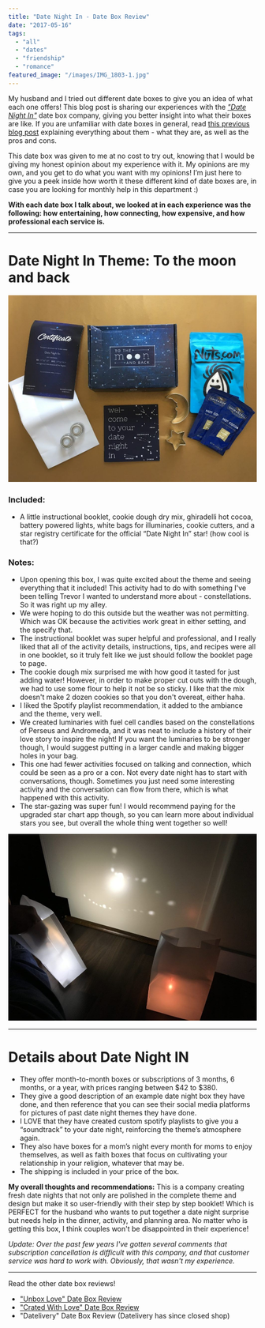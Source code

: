 ```yaml
---
title: "Date Night In - Date Box Review"
date: "2017-05-16"
tags:
  - "all"
  - "dates"
  - "friendship"
  - "romance"
featured_image: "/images/IMG_1803-1.jpg"
---
```


My husband and I tried out different date boxes to give you an idea of what each one offers! This blog post is sharing our experiences with the [_"Date Night In"_](https://datenightinbox.com) date box company, giving you better insight into what their boxes are like. If you are unfamiliar with date boxes in general, read [this previous blog post](https://freshlymarried.com/what-you-should-know-about-date-boxes/) explaining everything about them - what they are, as well as the pros and cons.

This date box was given to me at no cost to try out, knowing that I would be giving my honest opinion about my experience with it. My opinions are my own, and you get to do what you want with my opinions! I’m just here to give you a peek inside how worth it these different kind of date boxes are, in case you are looking for monthly help in this department :)

**With each date box I talk about, we looked at in each experience was the following: how entertaining, how connecting, how expensive, and how professional each service is.**

* * *

# Date Night In Theme: To the moon and back

![date night in, date night in boxes, date night ideas, creative date night ideas, to the moon and back date night, to the moon and back date, date night in to the moon and back, date box review, date boxes, what are date boxes, are date boxes worth it, galaxy cookies, nuts.com, make your own illuminaries,](/images/IMG_1802.jpg)

### **Included:**

- A little instructional booklet, cookie dough dry mix, ghiradelli hot cocoa, battery powered lights, white bags for illuminaries, cookie cutters, and a star registry certificate for the official “Date Night In” star! (how cool is that?)

### **Notes:**

- Upon opening this box, I was quite excited about the theme and seeing everything that it included! This activity had to do with something I've been telling Trevor I wanted to understand more about - constellations. So it was right up my alley.
- We were hoping to do this outside but the weather was not permitting. Which was OK because the activities work great in either setting, and the specify that.
- The instructional booklet was super helpful and professional, and I really liked that all of the activity details, instructions, tips, and recipes were all in one booklet, so it truly felt like we just should follow the booklet page to page.
- The cookie dough mix surprised me with how good it tasted for just adding water! However, in order to make proper cut outs with the dough, we had to use some flour to help it not be so sticky. I like that the mix doesn't make 2 dozen cookies so that you don't overeat, either haha.
- I liked the Spotify playlist recommendation, it added to the ambiance and the theme, very well.
- We created luminaries with fuel cell candles based on the constellations of Perseus and Andromeda, and it was neat to include a history of their love story to inspire the night! If you want the luminaries to be stronger though, I would suggest putting in a larger candle and making bigger holes in your bag.
- This one had fewer activities focused on talking and connection, which could be seen as a pro or a con. Not every date night has to start with conversations, though. Sometimes you just need some interesting activity and the conversation can flow from there, which is what happened with this activity. 
- The star-gazing was super fun! I would recommend paying for the upgraded star chart app though, so you can learn more about individual stars you see, but overall the whole thing went together so well!

![date night in, date night in boxes, date night ideas, creative date night ideas, to the moon and back date night, to the moon and back date, date night in to the moon and back, date box review, date boxes, what are date boxes, are date boxes worth it, galaxy cookies, nuts.com, make your own illuminaries,](/images/IMG_2931.jpg)

* * *

# Details about Date Night IN

- They offer month-to-month boxes or subscriptions of 3 months, 6 months, or a year, with prices ranging between $42 to $380.
- They give a good description of an example date night box they have done, and then reference that you can see their social media platforms for pictures of past date night themes they have done.
- I LOVE that they have created custom spotify playlists to give you a “soundtrack” to your date night, reinforcing the theme’s atmosphere again.
- They also have boxes for a mom’s night every month for moms to enjoy themselves, as well as faith boxes that focus on cultivating your relationship in your religion, whatever that may be.
- The shipping is included in your price of the box.

**My overall thoughts and recommendations:** This is a company creating fresh date nights that not only are polished in the complete theme and design but make it so user-friendly with their step by step booklet! Which is PERFECT for the husband who wants to put together a date night surprise but needs help in the dinner, activity, and planning area. No matter who is getting this box, I think couples won't be disappointed in their experience!

_Update: Over the past few years I've gotten several comments that subscription cancellation is difficult with this company, and that customer service was hard to work with. Obviously, that wasn't my experience._ 

* * *

Read the other date box reviews!

- ["Unbox Love" Date Box Review](https://freshlymarried.com/unbox-love-date-box-review/)
- ["Crated With Love" Date Box Review](https://freshlymarried.com/crated-with-love-date-box-review/)
- "Datelivery" Date Box Review (Datelivery has since closed shop)
